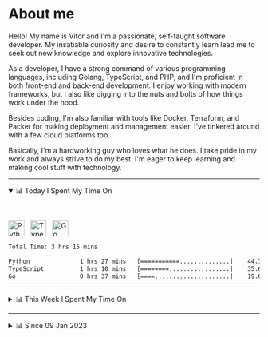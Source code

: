 # About me

Hello! My name is Vitor and I'm a passionate, self-taught software developer. My insatiable curiosity and desire to constantly learn lead me to seek out new knowledge and explore innovative technologies.

As a developer, I have a strong command of various programming languages, including Golang, TypeScript, and PHP, and I'm proficient in both front-end and back-end development. I enjoy working with modern frameworks, but I also like digging into the nuts and bolts of how things work under the hood.

Besides coding, I'm also familiar with tools like Docker, Terraform, and Packer for making deployment and management easier. I've tinkered around with a few cloud platforms too.

Basically, I'm a hardworking guy who loves what he does. I take pride in my work and always strive to do my best. I'm eager to keep learning and making cool stuff with technology.

---

<!-- ## 📊 Today I Spent My Time On -->

<details open>
<summary>📊 Today I Spent My Time On</summary>

&nbsp;

<!--DEVTIMER:TODAY:START-->
<img align="center" width="32px" src="https://cdn.simpleicons.org/python/3776AB" alt="Python" />&nbsp;&nbsp;&nbsp;<img align="center" width="32px" src="https://cdn.simpleicons.org/typescript/3178C6" alt="TypeScript" />&nbsp;&nbsp;&nbsp;<img align="center" width="32px" src="https://cdn.simpleicons.org/go/00ADD8" alt="Go" />&nbsp;&nbsp;&nbsp;

```txt
Total Time: 3 hrs 15 mins

Python              1 hrs 27 mins   [===========..............]    44.74 %
TypeScript          1 hrs 10 mins   [========.................]    35.69 %
Go                  0 hrs 37 mins   [====.....................]    19.07 %
```

<!--DEVTIMER:TODAY:END-->

</details>

---
<details>
<summary>📊 This Week I Spent My Time On</summary>

&nbsp;

<!--DEVTIMER:WEEK:START-->
<img align="center" width="32px" src="https://cdn.simpleicons.org/typescript/3178C6" alt="TypeScript" />&nbsp;&nbsp;&nbsp;<img align="center" width="32px" src="https://cdn.simpleicons.org/go/00ADD8" alt="Go" />&nbsp;&nbsp;&nbsp;<img align="center" width="32px" src="https://cdn.simpleicons.org/python/3776AB" alt="Python" />&nbsp;&nbsp;&nbsp;<img align="center" width="32px" src="https://cdn.simpleicons.org/javascript/F7DF1E" alt="JavaScript" />&nbsp;&nbsp;&nbsp;<img align="center" width="32px" src="https://cdn.simpleicons.org/gnubash/fff" alt="Bash" />&nbsp;&nbsp;&nbsp;

```txt
Total Time: 11 hrs 37 mins

TypeScript          7 hrs 7 mins    [===============..........]    61.22 %
Go                  2 hrs 47 mins   [=====....................]    23.96 %
Python              1 hrs 27 mins   [===......................]    12.54 %
JavaScript          0 hrs 13 mins   [.........................]    1.81 %
Bash                0 hrs 1 mins    [.........................]    0.16 %
```

<!--DEVTIMER:WEEK:END-->
</details>

---


<details>
<summary>📊 Since 09 Jan 2023</summary>

&nbsp;

<!--DEVTIMER::START-->
<img align="center" width="32px" src="https://cdn.simpleicons.org/typescript/3178C6" alt="TypeScript" />&nbsp;&nbsp;&nbsp;<img align="center" width="32px" src="https://cdn.simpleicons.org/go/00ADD8" alt="Go" />&nbsp;&nbsp;&nbsp;<img align="center" width="32px" src="https://cdn.simpleicons.org/vuedotjs/4FC08D" alt="Vue" />&nbsp;&nbsp;&nbsp;<img align="center" width="32px" src="https://cdn.simpleicons.org/gnubash/fff" alt="Bash" />&nbsp;&nbsp;&nbsp;<img align="center" width="32px" src="https://cdn.simpleicons.org/javascript/F7DF1E" alt="JavaScript" />&nbsp;&nbsp;&nbsp;<img align="center" width="32px" src="https://cdn.simpleicons.org/yaml/fff" alt="YAML" />&nbsp;&nbsp;&nbsp;<img align="center" width="32px" src="https://cdn.simpleicons.org/python/3776AB" alt="Python" />&nbsp;&nbsp;&nbsp;<img align="center" width="32px" src="https://cdn.simpleicons.org/carrd/fff" alt="JSON" />&nbsp;&nbsp;&nbsp;<img align="center" width="32px" src="https://cdn.simpleicons.org/markdown/fff" alt="Markdown" />&nbsp;&nbsp;&nbsp;<img align="center" width="32px" src="https://cdn.simpleicons.org/html5/E34F26" alt="HTML" />&nbsp;&nbsp;&nbsp;<img align="center" width="32px" src="https://cdn.simpleicons.org/css3/1572B6" alt="CSS" />&nbsp;&nbsp;&nbsp;<img align="center" width="32px" src="https://cdn.simpleicons.org/academia/fff" alt="Text" />&nbsp;&nbsp;&nbsp;

```txt
Total Time: 95 hrs 15 mins

TypeScript          52 hrs 17 mins  [=============............]    54.90 %
Go                  12 hrs 50 mins  [===......................]    13.47 %
Vue                 9 hrs 6 mins    [==.......................]    9.56 %
Bash                4 hrs 57 mins   [=........................]    5.20 %
JavaScript          4 hrs 5 mins    [=........................]    4.29 %
YAML                3 hrs 22 mins   [.........................]    3.53 %
SCSS                2 hrs 3 mins    [.........................]    2.15 %
Python              1 hrs 27 mins   [.........................]    1.53 %
JSON                1 hrs 27 mins   [.........................]    1.53 %
Markdown            0 hrs 59 mins   [.........................]    1.03 %
Docker              0 hrs 44 mins   [.........................]    0.77 %
SQL                 0 hrs 18 mins   [.........................]    0.32 %
HTML                0 hrs 16 mins   [.........................]    0.28 %
XML                 0 hrs 13 mins   [.........................]    0.22 %
CSS                 0 hrs 11 mins   [.........................]    0.20 %
Text                0 hrs 7 mins    [.........................]    0.11 %
```

<!--DEVTIMER::END-->

</details>
